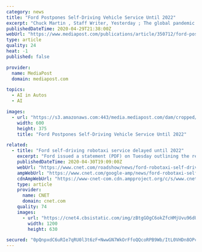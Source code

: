 ```yaml
---
category: news
title: "Ford Postpones Self-Driving Vehicle Service Until 2022"
excerpt: "Chuck Martin , Staff Writer, Yesterday ; The global pandemic is taking its toll on the development of self-driving vehicles. Ford is now pushing the launch of its self-driving"
publishedDateTime: 2020-04-29T21:38:00Z
webUrl: "https://www.mediapost.com/publications/article/350712/ford-postpones-self-driving-vehicle-service-until.html"
type: article
quality: 24
heat: -1
published: false

provider:
  name: MediaPost
  domain: mediapost.com

topics:
  - AI in Autos
  - AI

images:
  - url: "https://s3.amazonaws.com:443/media.mediapost.com/dam/cropped/2020/04/29/fordautonomic_T7gy3Wf.jpg"
    width: 600
    height: 375
    title: "Ford Postpones Self-Driving Vehicle Service Until 2022"

related:
  - title: "Ford self-driving robotaxi service delayed until 2022"
    excerpt: "Ford issued a statement (PDF) on Tuesday outlining the reasons for its decision to push the service back to 2022: Given the challenges of the current business environment, as well as the need to evaluate the long-term impact of COVID-19 on customer behaviors,"
    publishedDateTime: 2020-04-30T19:09:00Z
    webUrl: "https://www.cnet.com/roadshow/news/ford-robotaxi-self-driving-fleet-delayed-2022/"
    ampWebUrl: "https://www.cnet.com/google-amp/news/ford-robotaxi-self-driving-fleet-delayed-2022/"
    cdnAmpWebUrl: "https://www-cnet-com.cdn.ampproject.org/c/s/www.cnet.com/google-amp/news/ford-robotaxi-self-driving-fleet-delayed-2022/"
    type: article
    provider:
      name: CNET
      domain: cnet.com
    quality: 74
    images:
      - url: "https://cnet4.cbsistatic.com/img/zBtgGOgC6okZfcHMjUvu96dUuy4=/2018/10/02/b2b370e2-b088-46b0-b050-6e0e85069241/ford-autonomous-car-signals-ogi.jpg"
        width: 1200
        height: 630

secured: "0pQnpxdC6uRIe7qRU0l3t6zF+NwwGN7WkOrFfoQQcoRPB9Wb/ItL0VHDn8OPcRxwoZoqrQWWYjhsYYtki/rKbNJAqrq0LxGCUBmkhiMBX8NhxRtQ8CFG/nn4NKN/4D997O25l6L9+YTNWOJjFLX/Xo+tw/ttVEo4YOfAkfyiWT2VkaTnYUbnCNjq/Z/R4cnZjqY1hcxU0EQZbor6/rG3w2CijkDMtdCr8n0uowh3pFD2Uq+LSoLJsFLE2RQGgDv5hWZUt58Wt0p5qwF8uwuntcfa5eNiZWKEM+1mV5ibKQZlMN3vxsfTpx/oEo2iqesHRR4k5ESiX2P2yx5rhFjaBRZyFVPUNelvtGRlDVUjwjqzY2SukQuUN1u7BKJsVFRSldN3cVukPHcktJERRNGmpZy0iKdoJ/U4tJYn7g09ALcq3cP4UGDt9dmEcy9+QJyIA1XCrmKSoV5fhySshArPaOj20m2TzMUyELuowZdNyaA=;AvRon6/JmkxXKmjWbYnlKw=="
---
```


